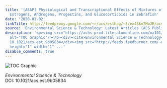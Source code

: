 ```yaml
---
title: '[ASAP] Physiological and Transcriptional Effects of Mixtures of Environmental
  Estrogens, Androgens, Progestins, and Glucocorticoids in Zebrafish'
date: '2020-01-02'
linkTitle: http://feedproxy.google.com/~r/acs/esthag/~3/ex4Skm7MoJM/acs.est.9b05834
source: 'Environmental Science & Technology: Latest Articles (ACS Publications)'
description: '<p><img src="https://achs-prod.literatumonline.com/na101/home/literatum/publisher/achs/journals/content/esthag/0/esthag.ahead-of-print/acs.est.9b05834/20200102/images/medium/es9b05834_0001.gif"
  alt="TOC Graphic"/></p><div><cite>Environmental Science & Technology</cite></div><div>DOI:
  10.1021/acs.est.9b05834</div><img src="http://feeds.feedburner.com/~r/acs/esthag/~4/ex4Skm7MoJM"
  height="1" width="1" ...'
disable_comments: true
---
```

<p><img src="https://achs-prod.literatumonline.com/na101/home/literatum/publisher/achs/journals/content/esthag/0/esthag.ahead-of-print/acs.est.9b05834/20200102/images/medium/es9b05834_0001.gif" alt="TOC Graphic"/></p><div><cite>Environmental Science & Technology</cite></div><div>DOI: 10.1021/acs.est.9b05834</div><img src="http://feeds.feedburner.com/~r/acs/esthag/~4/ex4Skm7MoJM" height="1" width="1" ...